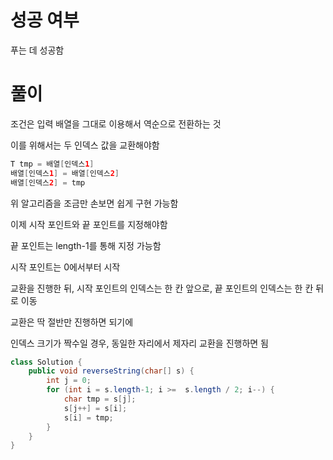 # 성공 여부
푸는 데 성공함

# 풀이

조건은 입력 배열을 그대로 이용해서 역순으로 전환하는 것

이를 위해서는 두 인덱스 값을 교환해야함

```java
T tmp = 배열[인덱스1]
배열[인덱스1] = 배열[인덱스2]
배열[인덱스2] = tmp
```

위 알고리즘을 조금만 손보면 쉽게 구현 가능함

이제 시작 포인트와 끝 포인트를 지정해야함

끝 포인트는 length-1를 통해 지정 가능함

시작 포인트는 0에서부터 시작

교환을 진행한 뒤, 시작 포인트의 인덱스는 한 칸 앞으로, 끝 포인트의 인덱스는 한 칸 뒤로 이동

교환은 딱 절반만 진행하면 되기에

인덱스 크기가 짝수일 경우, 동일한 자리에서 제자리 교환을 진행하면 됨

```java
class Solution {
    public void reverseString(char[] s) {
        int j = 0;
        for (int i = s.length-1; i >=  s.length / 2; i--) {
            char tmp = s[j];
            s[j++] = s[i];
            s[i] = tmp;
        }
    }
}
```